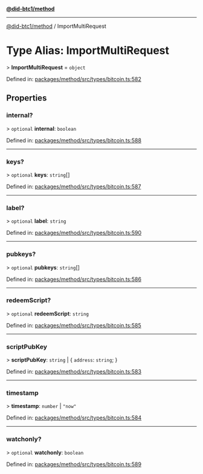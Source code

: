 [**@did-btc1/method**](../README.md)

***

[@did-btc1/method](../globals.md) / ImportMultiRequest

# Type Alias: ImportMultiRequest

&gt; **ImportMultiRequest** = `object`

Defined in: [packages/method/src/types/bitcoin.ts:582](https://github.com/dcdpr/did-btc1-js/blob/4ab6f9915d95beed9bc633644c9db1539395f512/packages/method/src/types/bitcoin.ts#L582)

## Properties

### internal?

&gt; `optional` **internal**: `boolean`

Defined in: [packages/method/src/types/bitcoin.ts:588](https://github.com/dcdpr/did-btc1-js/blob/4ab6f9915d95beed9bc633644c9db1539395f512/packages/method/src/types/bitcoin.ts#L588)

***

### keys?

&gt; `optional` **keys**: `string`[]

Defined in: [packages/method/src/types/bitcoin.ts:587](https://github.com/dcdpr/did-btc1-js/blob/4ab6f9915d95beed9bc633644c9db1539395f512/packages/method/src/types/bitcoin.ts#L587)

***

### label?

&gt; `optional` **label**: `string`

Defined in: [packages/method/src/types/bitcoin.ts:590](https://github.com/dcdpr/did-btc1-js/blob/4ab6f9915d95beed9bc633644c9db1539395f512/packages/method/src/types/bitcoin.ts#L590)

***

### pubkeys?

&gt; `optional` **pubkeys**: `string`[]

Defined in: [packages/method/src/types/bitcoin.ts:586](https://github.com/dcdpr/did-btc1-js/blob/4ab6f9915d95beed9bc633644c9db1539395f512/packages/method/src/types/bitcoin.ts#L586)

***

### redeemScript?

&gt; `optional` **redeemScript**: `string`

Defined in: [packages/method/src/types/bitcoin.ts:585](https://github.com/dcdpr/did-btc1-js/blob/4ab6f9915d95beed9bc633644c9db1539395f512/packages/method/src/types/bitcoin.ts#L585)

***

### scriptPubKey

&gt; **scriptPubKey**: `string` \| \{ `address`: `string`; \}

Defined in: [packages/method/src/types/bitcoin.ts:583](https://github.com/dcdpr/did-btc1-js/blob/4ab6f9915d95beed9bc633644c9db1539395f512/packages/method/src/types/bitcoin.ts#L583)

***

### timestamp

&gt; **timestamp**: `number` \| `"now"`

Defined in: [packages/method/src/types/bitcoin.ts:584](https://github.com/dcdpr/did-btc1-js/blob/4ab6f9915d95beed9bc633644c9db1539395f512/packages/method/src/types/bitcoin.ts#L584)

***

### watchonly?

&gt; `optional` **watchonly**: `boolean`

Defined in: [packages/method/src/types/bitcoin.ts:589](https://github.com/dcdpr/did-btc1-js/blob/4ab6f9915d95beed9bc633644c9db1539395f512/packages/method/src/types/bitcoin.ts#L589)
